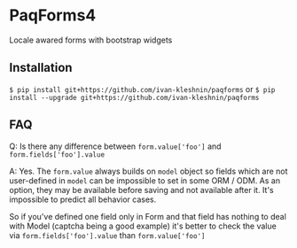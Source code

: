 # PaqForms4

Locale awared forms with bootstrap widgets

## Installation

`$ pip install git+https://github.com/ivan-kleshnin/paqforms` or
`$ pip install --upgrade git+https://github.com/ivan-kleshnin/paqforms`

## FAQ

Q: Is there any difference between
`form.value['foo']`
and
`form.fields['foo'].value`

A: Yes. The `form.value` always builds on `model` object so fields which are
not user-defined in `model` can be impossible to set in some ORM / ODM. As an option,
they may be available before saving and not available after it. It's impossible
to predict all behavior cases. 

So if you've defined one field only in Form and that field has nothing to deal with Model
(captcha being a good example) it's better to check the value via 
`form.fields['foo'].value` 
than 
`form.value['foo']`
